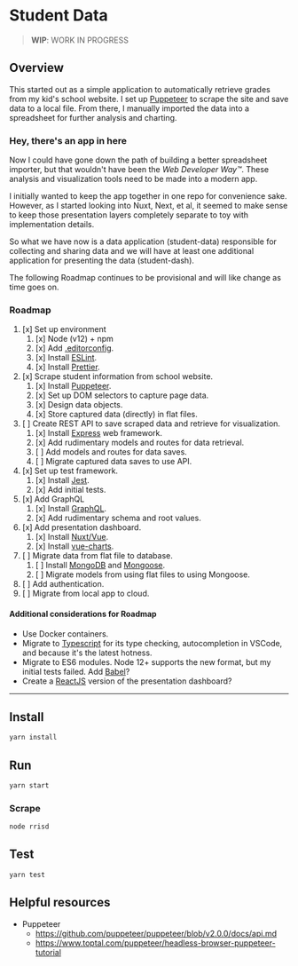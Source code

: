 # Student Data

> **WIP**: WORK IN PROGRESS

## Overview

This started out as a simple application to automatically retrieve grades from my kid's school website. I set up [Puppeteer](https://pptr.dev/) to scrape the site and save data to a local file. From there, I manually imported the data into a spreadsheet for further analysis and charting.

### Hey, there's an app in here

Now I could have gone down the path of building a better spreadsheet importer, but that wouldn't have been the *Web Developer Way™*. These analysis and visualization tools need to be made into a modern app.

I initially wanted to keep the app together in one repo for convenience sake. However, as I started looking into Nuxt, Next, et al, it seemed to make sense to keep those presentation layers completely separate to toy with implementation details.

So what we have now is a data application (student-data) responsible for collecting and sharing data and we will have at least one additional application for presenting the data (student-dash).

The following Roadmap continues to be provisional and will like change as time goes on.

### Roadmap

1. [x] Set up environment
   1. [x] Node (v12) + npm
   2. [x] Add [.editorconfig](https://editorconfig.org).
   3. [x] Install [ESLint](https://eslint.org).
   4. [x] Install [Prettier](https://prettier.io).
2. [x] Scrape student information from school website.
   1. [x] Install [Puppeteer](https://pptr.dev/).
   2. [x] Set up DOM selectors to capture page data.
   3. [x] Design data objects.
   4. [x] Store captured data (directly) in flat files.
3. [ ] Create REST API to save scraped data and retrieve for visualization.
   1. [x] Install [Express](https://expressjs.com) web framework.
   2. [x] Add rudimentary models and routes for data retrieval.
   3. [ ] Add models and routes for data saves.
   4. [ ] Migrate captured data saves to use API.
4. [x] Set up test framework.
   1. [x] Install [Jest](https://jestjs.io).
   2. [x] Add initial tests.
5. [x] Add GraphQL
   1. [x] Install [GraphQL](https://graphql.org/graphql-js/express-graphql/).
   2. [x] Add rudimentary schema and root values.
6. [x] Add presentation dashboard.
   1. [x] Install [Nuxt/Vue](https://nuxtjs.org).
   2. [x] Install [vue-charts](https://vue-chartjs.org/).
7. [ ] Migrate data from flat file to database.
   1. [ ] Install [MongoDB](https://mongodb.com) and [Mongoose]([https://](https://mongoosejs.com)).
   2. [ ] Migrate models from using flat files to using Mongoose.
8. [ ] Add authentication.
9. [ ] Migrate from local app to cloud.

#### Additional considerations for Roadmap

* Use Docker containers.
* Migrate to [Typescript](https://www.typescriptlang.org) for its type checking, autocompletion in VSCode, and because it's the latest hotness.
* Migrate to ES6 modules. Node 12+ supports the new format, but my initial tests failed. Add [Babel](https://babeljs.io)?
* Create a [ReactJS](https://reactjs.org) version of the presentation dashboard?

---

## Install

```sh
yarn install
```

## Run

```sh
yarn start
```

### Scrape

```sh
node rrisd
```

## Test

```sh
yarn test
```

## Helpful resources

* Puppeteer
  * https://github.com/puppeteer/puppeteer/blob/v2.0.0/docs/api.md
  * https://www.toptal.com/puppeteer/headless-browser-puppeteer-tutorial
